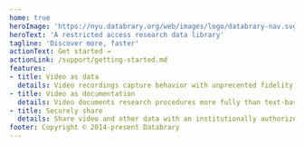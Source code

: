 ```yaml
---
home: true
heroImage: 'https://nyu.databrary.org/web/images/logo/databrary-nav.svg'
heroText: 'A restricted access research data library'
tagline: 'Discover more, faster'
actionText: Get started →
actionLink: /support/getting-started.md
features:
- title: Video as data
  details: Video recordings capture behavior with unprecented fidelity and resolution.
- title: Video as documentation
  details: Video documents research procedures more fully than text-based methods sections.
- title: Securely share
  details: Share video and other data with an institutionally authorized community of researchers.
footer: Copyright © 2014-present Databrary
---
```

